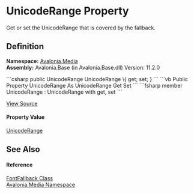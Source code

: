 # UnicodeRange Property


Get or set the UnicodeRange that is covered by the fallback.



## Definition
**Namespace:** <a href="N_Avalonia_Media">Avalonia.Media</a>  
**Assembly:** Avalonia.Base (in Avalonia.Base.dll) Version: 11.2.0

<Tabs groupId="api-code-preview">
<TabItem value="csharp" label="C#">
```csharp
public UnicodeRange UnicodeRange \{ get; set; }
```
</TabItem>
<TabItem value="vb" label="VB">
```vb
Public Property UnicodeRange As UnicodeRange
	Get
	Set
```
</TabItem>
<TabItem value="fsharp" label="F#">
```fsharp
member UnicodeRange : UnicodeRange with get, set
```
</TabItem>
</Tabs>



<a href="https://github.com/AvaloniaUI/Avalonia/tree/master/src/Avalonia.Base/Media/FontFallback.cs#L16" title="View the source code">View Source</a>



#### Property Value
<a href="T_Avalonia_Media_UnicodeRange">UnicodeRange</a>

## See Also


#### Reference
<a href="T_Avalonia_Media_FontFallback">FontFallback Class</a>  
<a href="N_Avalonia_Media">Avalonia.Media Namespace</a>  
